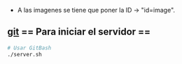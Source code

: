 - A las imagenes se tiene que poner la ID -> "id=image".


[git](https://git-scm.com/downloads)
== Para iniciar el servidor == 
- 

```bash
# Usar GitBash
./server.sh
```
